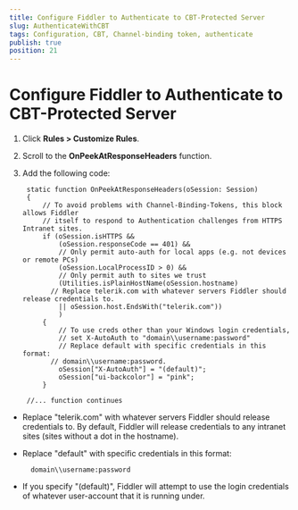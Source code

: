 ```yaml
---
title: Configure Fiddler to Authenticate to CBT-Protected Server
slug: AuthenticateWithCBT
tags: Configuration, CBT, Channel-binding token, authenticate
publish: true
position: 21
---
```


Configure Fiddler to Authenticate to CBT-Protected Server
=========================================================

1. Click **Rules > Customize Rules**.

2. Scroll to the **OnPeekAtResponseHeaders** function.

3. Add the following code:

		static function OnPeekAtResponseHeaders(oSession: Session) 
		{         
			// To avoid problems with Channel-Binding-Tokens, this block allows Fiddler 
			// itself to respond to Authentication challenges from HTTPS Intranet sites. 
			if (oSession.isHTTPS && 
				(oSession.responseCode == 401) && 
				// Only permit auto-auth for local apps (e.g. not devices or remote PCs) 
				(oSession.LocalProcessID > 0) && 
				// Only permit auth to sites we trust 
				(Utilities.isPlainHostName(oSession.hostname) 
              // Replace telerik.com with whatever servers Fiddler should release credentials to.
				|| oSession.host.EndsWith("telerik.com"))  
				) 
			{ 
				// To use creds other than your Windows login credentials, 
				// set X-AutoAuth to "domain\\username:password" 
				// Replace default with specific credentials in this format:
              // domain\\username:password. 
				oSession["X-AutoAuth"] = "(default)";    
				oSession["ui-backcolor"] = "pink"; 
			} 

		//... function continues

 + Replace "telerik.com" with whatever servers Fiddler should release credentials to. By default, Fiddler will release credentials to any intranet sites (sites without a dot in the hostname).
 
 + Replace "default" with specific credentials in this format:

		 domain\\username:password

 + If you specify "(default)", Fiddler will attempt to use the login credentials of whatever user-account that it is running under.
